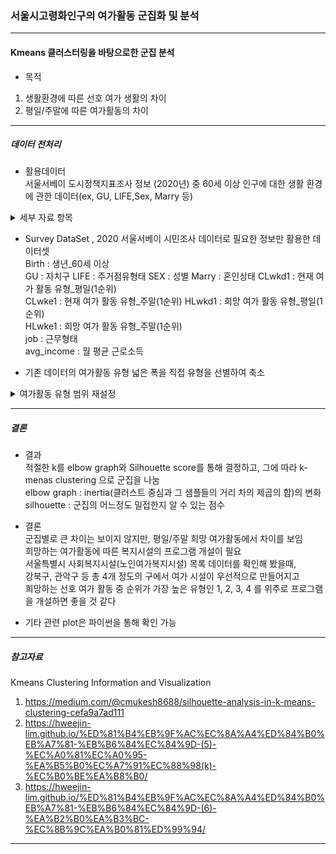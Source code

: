 
### 서울시고령화인구의 여가활동 군집화 및 분석

---

#### Kmeans 클러스터링을 바탕으로한 군집 분석

* 목적 
1. 생활환경에 따른 선호 여가 생활의 차이 
2. 평일/주말에 따른 여가활동의 차이  

---
##### 데이터 전처리 
* 활용데이터  
서울서베이 도시정책지표조사 정보 (2020년) 중 60세 이상 인구에 대한 생활 환경에 관한 데이터(ex, GU, LIFE,Sex, Marry 등) 
<details>
	<summary> 세부 자료 항목 </summary>

	1. 2020 서울서베이 조사표_가구조사
	2. 2020 서울서베이 조사표_시민조사
	3. 2020 서울서베이 조사표_외국인조사
	4. 2020 지역사회조사_조사표
	5. 2020 서울서베이 가구주(원시자료와 부호화 지침서)
	6. 2020 서울서베이 가구원(원시자료와 부호화 지침서)
	7. 2020 서울서베이 시민조사(원시자료와 부호화 지침서)
	8. 2020 서울서베이 외국인(원시자료와 부호화 지침서)
	9. 2020 지역사회조사(원시자료와 부호화 지침서)
	10. 2020 서울서베이(사회상 조사)보고서(20년 기준)

</details>

* Survey DataSet , 2020 서울서베이 시민조사 데이터로 필요한 정보만 활용한 데이터셋  
Birth : 생년_60세 이상  
GU : 자치구 
LIFE : 주거점유형태
SEX : 성별
Marry : 혼인상태 
CLwkd1 : 현재 여가 활동 유형_평일(1순위)  
CLwke1 : 현재 여가 활동 유형_주말(1순위)
HLwkd1 : 희망 여가 활동 유형_평일(1순위)  
HLwke1 : 희망 여가 활동 유형_주말(1순위)  
job : 근무형태  
avg_income : 월 평균 근로소득  


* 기존 데이터의 여가활동 유형 넓은 폭을 직접 유형을 선별하여 축소
<details>
	<summary> 여가활동 유형 범위 재설정</summary>

	| 유형 | 세부항목 |
	|----|-------|
	|1| 1.TV/IPtv 또는 PC, 모바일 매체를 통한 영상 시청 7.컴퓨터 게임, 인터넷 검색 등 10.독서 11.휴식 32.웹툰/만화보기 |
	|2| 2.문화예술관람 3.문화예술참여활동  31.음악감상|
	|3| 4.운동경기 관람 5.운동 27.레져활동(낚시 등) |
	|4| 6.여행, 야외 나들이  23.산책 24.텃밭농사 33.맛집탐방 |
	|5| 8.사회봉사활동 |
	|6| 9.종교활동 |
	|7| 21.사우나/찜질방  |
	|8| 22.쇼핑 |
	|9| 25.반려동물과 시간보내기 |
	|10| 26.자기계발 28.친목 도모 29.만들기 30.명상 34.블로그 활동 35.취미활동 |
	|11| 12.기타| 

</details>



---

##### 결론 

* 결과  
적절한 k를 elbow graph와 Silhouette score를 통해 결정하고, 그에 따라 k-menas clustering 으로 군집을 나눔  
elbow graph : inertia(클러스트 중심과 그 샘플들의 거리 차의 제곱의 합)의 변화  
silhouette : 군집의 어느정도 밀접한지 알 수 있는 점수 

* 결론   
군집별로 큰 차이는 보이지 않지만, 평일/주말 희망 여가활동에서 차이를 보임  
희망하는 여가활동에 따른 복지시설의 프로그램 개설이 필요  
서울특별시 사회복지시설(노인여가복지시설) 목록 데이터를 확인해 봤을때,   
강북구, 관악구 등 총 4개 정도의 구에서 여가 시설이 우선적으로 만들어지고    
희망하는 선호 여가 활동 중 순위가 가장 높은 유형인 1, 2, 3, 4 를 위주로 프로그램을 개설하면 좋을 것 같다 

* 기타 관련 plot은 파이썬을 통해 확인 가능 

---

##### 참고자료 

Kmeans Clustering  Information and Visualization  
1. https://medium.com/@cmukesh8688/silhouette-analysis-in-k-means-clustering-cefa9a7ad111  
2. https://hweejin-lim.github.io/%ED%81%B4%EB%9F%AC%EC%8A%A4%ED%84%B0%EB%A7%81-%EB%B6%84%EC%84%9D-(5)-%EC%A0%81%EC%A0%95-%EA%B5%B0%EC%A7%91%EC%88%98(k)-%EC%B0%BE%EA%B8%B0/   
3. https://hweejin-lim.github.io/%ED%81%B4%EB%9F%AC%EC%8A%A4%ED%84%B0%EB%A7%81-%EB%B6%84%EC%84%9D-(6)-%EA%B2%B0%EA%B3%BC-%EC%8B%9C%EA%B0%81%ED%99%94/

---